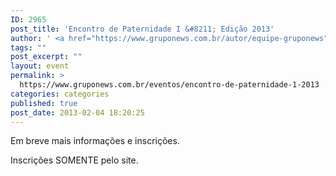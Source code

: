 ```yaml
---
ID: 2965
post_title: 'Encontro de Paternidade I &#8211; Edição 2013'
author: ' <a href="https://www.gruponews.com.br/autor/equipe-gruponews" rel="tag">Equipe GrupoNews</a>'
tags: ""
post_excerpt: ""
layout: event
permalink: >
  https://www.gruponews.com.br/eventos/encontro-de-paternidade-1-2013
categories: categories
published: true
post_date: 2013-02-04 18:20:25
---
```

Em breve mais informações e inscrições.

Inscrições SOMENTE pelo site.